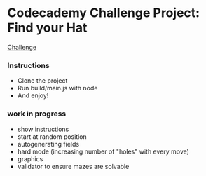 # Codecademy Challenge Project: Find your Hat

[Challenge](https://www.codecademy.com/paths/back-end-engineer-career-path/tracks/wdcp-22-basics-of-back-end-development/modules/wdcp-22-challenge-project-find-your-hat/projects/find-your-hat)

### Instructions

-   Clone the project
-   Run build/main.js with node
-   And enjoy!

### work in progress

-   show instructions
-   start at random position
-   autogenerating fields
-   hard mode (increasing number of "holes" with every move)
-   graphics
-   validator to ensure mazes are solvable
